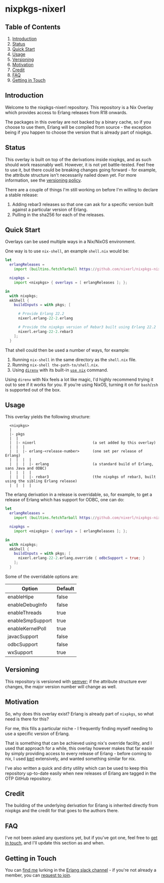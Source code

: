 # nixpkgs-nixerl

## Table of Contents
1. [Introduction](#introduction)
1. [Status](#status)
1. [Quick Start](#quick-start)
1. [Usage](#usage)
1. [Versioning](#versioning)
1. [Motivation](#motivation)
1. [Credit](#credit)
1. [FAQ](#faq)
1. [Getting in Touch](#getting-in-touch)

## Introduction

Welcome to the nixpkgs-nixerl repository. This repository is
a Nix Overlay which provides access to Erlang releases from
R18 onwards.

The packages in this overlay are not backed by a binary cache,
so if you choose to use them, Erlang will be compiled from source - the exception
being if you happen to choose the version that is already part of nixpkgs.

## Status

This overlay is built on top of the derivations inside nixpkgs, and as such should
work reasonably well. However, it is not yet battle-tested. Feel
free to use it, but there could be breaking changes going forward - for example, the
attribute structure isn't necessarily nailed down yet.
For more information, see the [versioning policy](#versioning).

There are a couple of things I'm still working on before I'm willing to
declare a stable release:

1. Adding rebar3 releases so that one can ask for a specific version built against a particular version of Erlang.
2. Pulling in the sha256 for each of the releases.

## Quick Start

Overlays can be used multiple ways in a Nix/NixOS environment.

One way is to use `nix-shell`, an example `shell.nix` would be:

```nix
let
  erlangReleases =
    import (builtins.fetchTarball https://github.com/nixerl/nixpkgs-nixerl/archive/v1.0.3-devel.tar.gz);

  nixpkgs =
    import <nixpkgs> { overlays = [ erlangReleases ]; };

in
  with nixpkgs;
  mkShell {
    buildInputs = with pkgs; [

      # Provide Erlang 22.2
      nixerl.erlang-22-2.erlang

      # Provide the nixpkgs version of Rebar3 built using Erlang 22.2
      nixerl.erlang-22-2.rebar3
    ];
  }
```

That shell could then be used a number of ways, for example:
1. Running `nix-shell` in the same directory as the `shell.nix` file.
2. Running `nix-shell the-path-to/shell.nix`.
3. Using [`direnv`][direnv] with its built-in [`use nix`][direnv-use-nix] command.

Using `direnv` with Nix feels a lot like magic, I'd highly recommend
trying it out to see if it works for you. If you're using NixOS, turning
it on for `bash`/`zsh` is supported out of the box.

## Usage

This overlay yields the following structure:

```
  <nixpkgs>
  |
  |- pkgs
  |  |
  |  |- nixerl                          (a set added by this overlay)
  |  |  |
  |  |  |- erlang-<release-number>      (one set per release of Erlang)
  |  |  |  |
  |  |  |  |- erlang                    (a standard build of Erlang, sans Java and ODBC)
  |  |  |  |
  |  |  |  |- rebar3                    (the nixpkgs of rebar3, built using the sibling Erlang release)
  |  |  |  |
```

The erlang derivation in a release is overridable, so, for example, to get
a release of Erlang which has support for ODBC, one can do:

```nix
let
  erlangReleases =
    import (builtins.fetchTarball https://github.com/nixerl/nixpkgs-nixerl/archive/v1.0.3-devel.tar.gz);

  nixpkgs =
    import <nixpkgs> { overlays = [ erlangReleases ]; };

in
  with nixpkgs;
  mkShell {
    buildInputs = with pkgs; [
      nixerl.erlang-22-2.erlang.override { odbcSupport = true; }
    ];
  }
```

Some of the overridable options are:


| Option               | Default |
| ---------------------|---------|
| enableHipe           | false   |
| enableDebugInfo      | false   |
| enableThreads        | true    |
| enableSmpSupport     | true    |
| enableKernelPoll     | true    |
| javacSupport         | false   |
| odbcSupport          | false   |
| wxSupport            | true    |


## Versioning
This repository is versioned with [semver][semver]; if the attribute structure ever
changes, the major version number will change as well.


## Motivation

So, why does this overlay exist? Erlang is already part of `nixpkgs`, so
what need is there for this?

For me, this fills a particular niche - I frequently finding myself
needing to use a specific version of Erlang.

That is something that can be achieved using nix's override facility,
and I used that approach for a while, this overlay however makes that
far easier by simply providing access to every release of Erlang -
before coming to nix, I used [kerl][kerl] extensively, and wanted something
similar for nix.

I've also written a quick and dirty utility which can be used to keep
this repository up-to-date easily when new releases of Erlang are
tagged in the OTP GitHub repository.

## Credit

The building of the underlying derivation for Erlang is inherited directly from nixpkgs
and the credit for that goes to the authors there.


## FAQ

I've not been asked any questions yet, but if you've got one, feel
free to [get in touch](#getting-in-touch), and I'll update this section as and when.

## Getting in Touch

You can [find me][erlang-slack-channel-profile] lurking in the [Erlang slack channel][erlang-slack-channel] -
if you're not already a member, you can [request to join][erlang-slack-channel-join].




[erlang-slack-channel]: https://erlanger.slack.com/
[erlang-slack-channel-join]: https://bit.ly/ErlangSlack
[erlang-slack-channel-profile]: https://erlanger.slack.com/team/U0ZGJ4H8U
[direnv]: https://direnv.net/
[direnv-use-nix]: https://direnv.net/man/direnv-stdlib.1.html#codeuse-nix-code
[semver]: https://semver.org/
[nixpkgs-gh]: https://github.com/NixOS/nixpkgs
[kerl]: https://github.com/kerl/kerl
